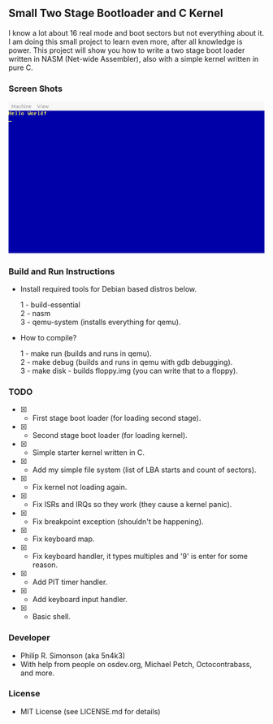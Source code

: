 ## Small Two Stage Bootloader and C Kernel

I know a lot about 16 real mode and boot sectors but not everything about it. I
am doing this small project to learn even more, after all knowledge is power. This
project will show you how to write a two stage boot loader written in NASM (Net-wide Assembler), also with a simple kernel
written in pure C.

### Screen Shots

![Screen shot as of July 2, 2020!](screenshots/screenshot01.png)

### Build and Run Instructions

 - Install required tools for Debian based distros below.

    1 - build-essential\
    2 - nasm\
    3 - qemu-system (installs everything for qemu).

 - How to compile?

    1 - make run (builds and runs in qemu).\
    2 - make debug (builds and runs in qemu with gdb debugging).\
    3 - make disk - builds floppy.img (you can write that to a floppy).

### TODO

 - [x] - First stage boot loader (for loading second stage).
 - [x] - Second stage boot loader (for loading kernel).
 - [x] - Simple starter kernel written in C.
 - [x] - Add my simple file system (list of LBA starts and count of sectors).
 - [x] - Fix kernel not loading again.
 - [x] - Fix ISRs and IRQs so they work (they cause a kernel panic).
 - [x] - Fix breakpoint exception (shouldn't be happening).
 - [x] - Fix keyboard map.
 - [x] - Fix keyboard handler, it types multiples and '9' is enter for some reason.
 - [x] - Add PIT timer handler.
 - [x] - Add keyboard input handler.
 - [x] - Basic shell.

### Developer

 - Philip R. Simonson (aka 5n4k3)
 - With help from people on osdev.org, Michael Petch, Octocontrabass, and more.

### License

 - MIT License (see LICENSE.md for details)
